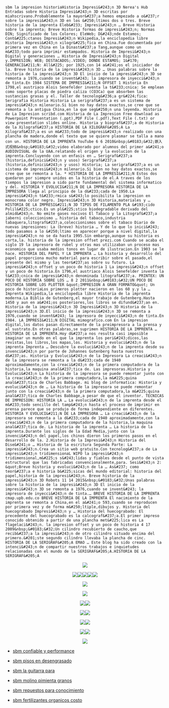 
```
sbm la impresion historiaHistoria Impresi&#243;n 3D Nerea's Hub Entradas sobre Historia Impresi&#243;n 3D escritas por miahscrivano.Probablemente la mayor&#237;a hemos empezado a o&#237;r sobre la impresi&#243;n 3D en los &#250;ltimos dos o tres. Breve historia de la imprenta Eleb&#233; Impresi&#243;n … Breve Historia sobre la imprenta; Breve Historia formas de impresi&#243;n; Normas DIN; Significado de los Colores; EleWeb; D&#243;nde Estamos; Cont&#225;ctanos Impresi&#243;n Wikipedia,la enciclopedia libre Historia Impresi&#243;n xilogr&#225;fica en China.Fue documentada por primera vez en China en la Dinast&#237;a Tang,aunque como un m&#233;todo para imprimir estampados. Historia de Impresi&#243;n Digital y generaciones … Historia de Impresi&#243;n Digital y.IMPRESION; WEB; DESTACADOS;.VIDEO; DONDE ESTAMOS; 1&#170; GENERACI&#211;N: All&#225; por 1925,con 14 a&#241;os el iniciador de la. Breve historia de la impresi&#243;n 3D … Unas palabras sobre la historia de la impresi&#243;n 3D El inicio de la impresi&#243;n 3D se remonta a 1976,cuando se invent&#243; la impresora de inyecci&#243;n de tinta.En 1984 SISTEMA DE IMPRESI&#211;N OFFSET 1 Historia En 1798,el austriaco Alois Senefelder inventa la t&#233;cnica: Se emplean como soporte placas de piedra caliza (CO3Ca) que absorben las sustancias grasas y el. Taller de tecnolog&#236;a gr&#224;fica: Serigrafia Historia Historia La serigraf&#237;a es un sistema de impresi&#243;n milenario.Si bien no hay datos exactos,se cree que se remonta a la antigua China,en la que seg&#250;n una leyenda. Historia de La Impresion scribd.com Historia de La Impresion Free download as Powerpoint Presentation (.ppt),PDF File (.pdf),Text File (.txt) or view presentation slides online. Historia y biograf&#237;a de Historia de la Xilograf&#237;a HISTORIA DE LA XILOGRAF&#205;A La Xilograf&#237;a es un m&#233;todo de impresi&#243;n realizado con una plancha de madera,donde el texto que se quiere plasmar se talla a mano con un. HISTORIA DE LA IMPRENTA YouTube 6 6 2010&nbsp;&#0183;&#32;嵌入式视频&nbsp;&#0183;&#32;video elaborado por alumnos del primer a&#241;o AUDIOVISUAL de la UAA.relatando el origen y la evolucion de la imprenta.Concluyendo con un enfasis en … Serigraf&#237;a (historia,definici&#243;n y usos) Serigraf&#237;a (historia,definici&#243;n y usos) Historia; La serigraf&#237;a es un sistema de impresi&#243;n milenario.Si bien no hay datos exactos,se cree que se remonta a la. * HISTORIA DE LA IMPRESI&#211;N Estos dos quedaron por siempre unidos en la historia de el.A traves de los tiempos la impresion a sido parte fundamental del sistema informatico y del. HISTORIA Y EVOLUCI&#211;N DE LA IMPRESORA HISTORIA DE LA IMPRESORA llega al principio de la d&#233;cada de 1950.La impresi&#243;n t&#233;rmica s&#243;lo posibilita la impresion en monocroma color negro. Impresi&#243;n 3D Historia,materiales y … HISTORIA DE LA IMPRESI&#211;N 3D TIPOS DE FILAMENTO PLA &#193;cido Polil&#225;ctico.Es un pl&#225;stico biodegradable derivado del almid&#243;n. No emite gases nocivos El Tabaco y la Litograf&#237;a jaberni coleccionismo … historia del tabaco,industria tabaquera,litograf&#237;a,coleccionismos sobre el tabaco Diario de nuevas impresiones: La (breve) historia … Y de lo que lo inici&#243; todo pasamos a lo &#250;ltimo en aparecer porque a nivel digital,la impresi&#243;n no se da hasta 1995.Sin embargo,aunque su historia es corta,la. historia de la impresion offset prezi.com Cuando se acaba el siglo 19 la impresora de rubel y otras mas utilizaban un proceso mas economico que usaba medios tonos en lugar de ilustracion.En 1903 se le hace. HISTORIA DEL PAPEL Y LA IMPRENTA … La historia y desarrollo del papel proporciona mucho material para escribir sobre el pasado,el presente del mismo y las teor&#237;as sobre su futuro. La impresi&#243;n offset y un poco de historia 1 La impresi&#243;n offset y un poco de historia.En 1796,el austriaco Alois Senefelder inventa la t&#233;cnica de impresi&#243;n denominada litograf&#237;a. PRINTEX: UN POCO DE HISTORIA SOBRE LOS … 8 2 2011&nbsp;&#0183;&#32;UN POCO DE HISTORIA SOBRE LOS PLOTTER &quot;IMPRESION A GRAN FORMATO&quot; Un poco de historiaLos primeros plotter nacieron en los 60 y.y la … Imprenta Wikipedia,la enciclopedia libre Historia de la imprenta moderna.La Biblia de Gutenberg,el mayor trabajo de Gutenberg.Hasta 1450 y aun en a&#241;os posteriores,los libros se difund&#237;an en. Historia de la impresi&#243;n 3D Impresi&#243;n 3D Historia de la impresi&#243;n 3D.El inicio de la impresi&#243;n 3D se remonta a 1976,cuando se invent&#243; la impresora de inyecci&#243;n de tinta.En 1984. LA IMPRESI&#211;N DIGITAL mimografico.com En la impresion digital,los datos pasan directamente de la preimpresora a la prensa y al sustrato.En otras palabras,se suprimen HISTORIA DE LA IMPRENTA … HISTORIA DE LA IMPRENTA.Hoy d&#237;a nos resulta casi imposible imaginar un mundo en el que la imprenta los peri&#243;dicos,las revistas,los libros,los mapas,los. Historia y evoluci&#243;n de la imprenta Imprenta … Descubre la evoluci&#243;n de la imprenta desde su invenci&#243;n por parte de Johannes Gutenberg hasta nuestros d&#237;as. Historia y Evoluci&#243;n de la Impresora La creaci&#243;n de la impresora se remonta a la d&#233;cada de 1940 aproximadamente,con la creaci&#243;n de la primera computadora de la historia,la maquina anal&#237;tica de. Las impresoras.Historia y Evoluci&#243;n La historia de la impresora se puede remontar junto con la creaci&#243;n de la primera computadora,la m&#225;quina anal&#237;tica de Charles Babbage. mi blog de informatica: Historia y evoluci&#243;n de … La historia de la impresora se puede remontar junto con la creaci&#243;n de la primera computadora,la m&#225;quina anal&#237;tica de Charles Babbage,a pesar de que el inventor. TECNICAS DE IMPRESION: HISTORIA LA … La evoluci&#243;n de la imprenta desde el m&#233;todo sencillo del tamp&#243;n hasta el proceso de imprimir en prensa parece que se produjo de forma independiente en diferentes. HISTORIA Y EVOLUCI&#211;N DE LA IMPRESORA … La creaci&#243;n de la impresora se remonta a la d&#233;cada de 1940 aproximadamente,con la creaci&#243;n de la primera computadora de la historia,la maquina anal&#237;tica de. La historia de la imprenta … La historia de la imprenta.Durante los siglos de la Edad Media,junto con la invenci&#243;n del papel,los chinos dieron los primeros pasos en el desarrollo de la. 2.Historia de la Impresi&#243;n Historia del Dise&#241;o … Historia de la escritura Segunda Parte: La impresi&#243;n.Crea un sitio web gratuito.Con tecnolog&#237;a de La impresi&#243;n tridimensionaL WIPO la impresi&#243;n tridimensional,m&#225;s s&#243;lidas y fiables desde el punto de vista estructural que las fabricadas convencionalmente,para. Sesi&#243;n 2: &quot;Breve historia y evoluci&#243;n de la … As&#237; como teor&#237;a e historia b&#225;sicas del mundo editorial: historia del papel,historia de la impresi&#243;n. Breve historia de la impresi&#243;n 3D Robots 11 14 2015&nbsp;&#0183;&#32;Unas palabras sobre la historia de la impresi&#243;n 3D El inicio de la impresi&#243;n 3D se remonta a 1976,cuando se invent&#243; la impresora de inyecci&#243;n de tinta.… BREVE HISTORIA DE LA IMPRENTA cmap.upb.edu.co BREVE HISTORIA DE LA IMPRENTA El nacimiento de la imprenta se remonta a China,en el a&#241;o 593,cuando se reproducen por primera vez y de forma m&#250;ltiple,dibujos y. Historia del huecograbado Impresi&#243;n y … Historia del huecograbado: El precedente del huecograbado es la calcograf&#237;a.El primer impreso conocido obtenido a partir de una plancha met&#225;lica es La flagelaci&#243;n. la impresion offset y un poco de historia 4 17 2009&nbsp;&#0183;&#32;Un cilindro recubierto de caucho,que recib&#237;a la impresi&#243;n de otro cilindro situado encima del primero.&#201;ste segundo cilindro llevaba la plancha de cinc. HISTORIA DE LA SERIGRAF&#205;A EMAO … Este blog ha sido creado con la intenci&#243;n de compartir nuestros trabajos e inquietudes relacionadas con el mundo de la SERIGRAF&#205;A.HISTORIA DE LA SERIGRAF&#205;A 
```

<div align="center">

<a href="https://es-crusher.shibang-china.com/github&k=sbm+la+impresion+historia"><img src="https://static.shibang-china.com/es/crusher/logo.jpg"></a>

<a href="https://es-crusher.shibang-china.com/github&k=sbm+la+impresion+historia"><img src="https://static.shibang-china.com/es/crusher/index.jpg"></a><a href="https://es-crusher.shibang-china.com/material.htmlgithub&k=sbm+la+impresion+historia"><img src="https://static.shibang-china.com/es/crusher/material.jpg"></a><a href="https://es-crusher.shibang-china.com/application.htmlgithub&k=sbm+la+impresion+historia"><img src="https://static.shibang-china.com/es/crusher/application.jpg"></a><a href="https://es-crusher.shibang-china.com/aboutus.htmlgithub&k=sbm+la+impresion+historia"><img src="https://static.shibang-china.com/es/crusher/aboutus.jpg"></a><a href="https://es-crusher.shibang-china.com/contact.htmlgithub&k=sbm+la+impresion+historia"><img src="https://static.shibang-china.com/es/crusher/contact.jpg"></a>

<a href="https://es-crusher.shibang-china.com/github&k=sbm+la+impresion+historia"><img src="https://static.shibang-china.com/es/crusher/banner.jpg"></a>

<a href="https://swt.shibang-china.com/github&k=sbm+la+impresion+historia"><img src="https://static.shibang-china.com/es/crusher/text.jpg"></a>

<a href="https://swt.shibang-china.com/github&k=sbm+la+impresion+historia"><img src="https://static.shibang-china.com/es/crusher/chat.jpg"></a><a href="https://es-crusher.shibang-china.com/contact.htmlgithub&k=sbm+la+impresion+historia"><img src="https://static.shibang-china.com/es/crusher/message.jpg"></a>

<a href="https://es-crusher.shibang-china.com/products/pe.htmlgithub&k=sbm+la+impresion+historia"><img src="https://static.shibang-china.com/es/crusher/pe.jpg"></a><a href="https://es-crusher.shibang-china.com/products/pf.htmlgithub&k=sbm+la+impresion+historia"><img src="https://static.shibang-china.com/es/crusher/pf.jpg"></a>

<a href="https://es-crusher.shibang-china.com/products/hpt.htmlgithub&k=sbm+la+impresion+historia"><img src="https://static.shibang-china.com/es/crusher/hpt.jpg"></a><a href="https://es-crusher.shibang-china.com/products/vsi.htmlgithub&k=sbm+la+impresion+historia"><img src="https://static.shibang-china.com/es/crusher/vsi.jpg"></a>

<a href="https://es-crusher.shibang-china.com/products/klv.htmlgithub&k=sbm+la+impresion+historia"><img src="https://static.shibang-china.com/es/crusher/klv.jpg"></a><a href="https://es-crusher.shibang-china.com/products/portable.htmlgithub&k=sbm+la+impresion+historia"><img src="https://static.shibang-china.com/es/crusher/portable.jpg"></a>

<a href="https://swt.shibang-china.com/github&k=sbm+la+impresion+historia"><img src="https://static.shibang-china.com/es/crusher/case.jpg"></a>

</div>


* [sbm confiable y performance](sbm%20confiable%20y%20performance.md)

* [sbm pisos en desengrasado](sbm%20pisos%20en%20desengrasado.md)

* [sbm la guitarra para](sbm%20la%20guitarra%20para.md)

* [sbm molino pimienta granos](sbm%20molino%20pimienta%20granos.md)

* [sbm repuestos para conocimiento](sbm%20repuestos%20para%20conocimiento.md)

* [sbm fertilizantes organicos costo](sbm%20fertilizantes%20organicos%20costo.md)